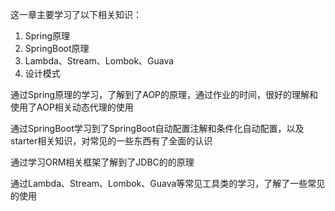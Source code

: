 这一章主要学习了以下相关知识：

1. Spring原理
2. SpringBoot原理
3. Lambda、Stream、Lombok、Guava
4. 设计模式

通过Spring原理的学习，了解到了AOP的原理，通过作业的时间，很好的理解和使用了AOP相关动态代理的使用

通过SpringBoot学习到了SpringBoot自动配置注解和条件化自动配置，以及starter相关知识，对常见的一些东西有了全面的认识

通过学习ORM相关框架了解到了JDBC的的原理

通过Lambda、Stream、Lombok、Guava等常见工具类的学习，了解了一些常见的使用